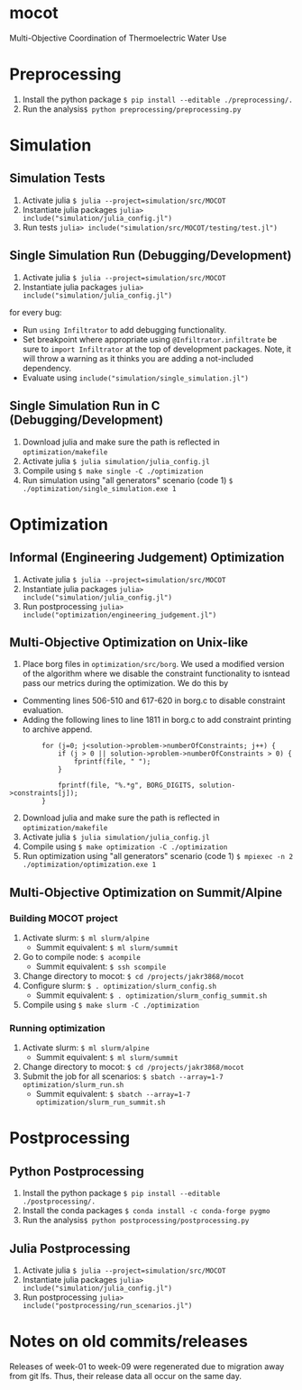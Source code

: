 # mocot
Multi-Objective Coordination of Thermoelectric Water Use

# Preprocessing
1) Install the python package `$ pip install --editable ./preprocessing/.`
2) Run the analysis`$ python preprocessing/preprocessing.py`

# Simulation
## Simulation Tests
1) Activate julia `$ julia --project=simulation/src/MOCOT`
2) Instantiate julia packages `julia> include("simulation/julia_config.jl")`
3) Run tests `julia> include("simulation/src/MOCOT/testing/test.jl")`

## Single Simulation Run (Debugging/Development)
1) Activate julia `$ julia --project=simulation/src/MOCOT`
2) Instantiate julia packages `julia> include("simulation/julia_config.jl")`

for every bug:
  * Run `using Infiltrator` to add debugging functionality.
  * Set breakpoint where appropriate using `@Infiltrator.infiltrate` be sure to `import Infiltrator` at the top of development packages. Note, it will throw a warning as it thinks you are adding a not-included dependency.
  * Evaluate using `include("simulation/single_simulation.jl")`

## Single Simulation Run in C (Debugging/Development)
1) Download julia and make sure the path is reflected in `optimization/makefile`
2) Activate julia `$ julia simulation/julia_config.jl`
3) Compile using `$ make single -C ./optimization`
4) Run simulation using "all generators" scenario (code 1) `$ ./optimization/single_simulation.exe 1`

# Optimization

## Informal (Engineering Judgement) Optimization
1) Activate julia `$ julia --project=simulation/src/MOCOT`
2) Instantiate julia packages `julia> include("simulation/julia_config.jl")`
3) Run postprocessing `julia> include("optimization/engineering_judgement.jl")`

## Multi-Objective Optimization on Unix-like
1) Place borg files in `optimization/src/borg`. We used a modified version of the algorithm where we disable the constraint functionality to isntead pass our metrics during the optimization. We do this by 
* Commenting lines 506-510 and 617-620 in borg.c to disable constraint evaluation.
* Adding the following lines to line 1811 in borg.c to add constraint printing to archive append.
```
		for (j=0; j<solution->problem->numberOfConstraints; j++) {
			if (j > 0 || solution->problem->numberOfConstraints > 0) {
				fprintf(file, " ");
			}

			fprintf(file, "%.*g", BORG_DIGITS, solution->constraints[j]);
		}
```
2) Download julia and make sure the path is reflected in `optimization/makefile`
3) Activate julia `$ julia simulation/julia_config.jl`
4) Compile using `$ make optimization -C ./optimization`
5) Run optimization using "all generators" scenario (code 1) `$ mpiexec -n 2 ./optimization/optimization.exe 1`

## Multi-Objective Optimization on Summit/Alpine

### Building MOCOT project
1) Activate slurm: `$ ml slurm/alpine`
	* Summit equivalent: `$ ml slurm/summit`
2) Go to compile node: `$ acompile`
	* Summit equivalent: `$ ssh scompile` 
3) Change directory to mocot: `$ cd /projects/jakr3868/mocot`
4) Configure slurm: `$ . optimization/slurm_config.sh` 
	* Summit equivalent: `$ . optimization/slurm_config_summit.sh` 
5) Compile using `$ make slurm -C ./optimization`

### Running optimization
1) Activate slurm: `$ ml slurm/alpine`
	* Summit equivalent: `$ ml slurm/summit`
2) Change directory to mocot: `$ cd /projects/jakr3868/mocot`
3) Submit the job for all scenarios: `$ sbatch --array=1-7 optimization/slurm_run.sh`
	* Summit equivalent: `$ sbatch --array=1-7 optimization/slurm_run_summit.sh` 

# Postprocessing

## Python Postprocessing
1) Install the python package `$ pip install --editable ./postprocessing/.`
2) Install the conda packages `$ conda install -c conda-forge pygmo` 
3) Run the analysis`$ python postprocessing/postprocessing.py`

## Julia Postprocessing
1) Activate julia `$ julia --project=simulation/src/MOCOT`
2) Instantiate julia packages `julia> include("simulation/julia_config.jl")`
3) Run postprocessing `julia> include("postprocessing/run_scenarios.jl")`

# Notes on old commits/releases
Releases of week-01 to week-09 were regenerated due to migration away from git lfs. Thus, their release data all occur on the same day. 
